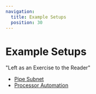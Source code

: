 ```yaml
---
navigation:
  title: Example Setups
  position: 30
---
```


# Example Setups

"Left as an Exercise to the Reader"

*   [Pipe Subnet](pipe-subnet.md)
*   [Processor Automation](processor-automation.md)
